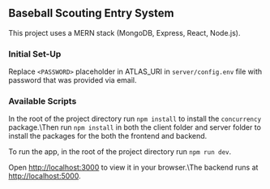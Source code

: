## Baseball Scouting Entry System

This project uses a MERN stack (MongoDB, Express, React, Node.js). 

### Initial Set-Up

Replace `<PASSWORD>` placeholder in ATLAS_URI in `server/config.env` file with password that was provided via email. 

### Available Scripts

In the root of the project directory run `npm install` to install the `concurrency` package.\Then 
run `npm install` in both the client folder and server folder to install the 
packages for the both the frontend and backend. 

To run the app, in the root of the project directory run `npm run dev`.

Open [http://localhost:3000](http://localhost:3000) to view it in your browser.\The 
backend runs at [http://localhost:5000](http://localhost:5000).
